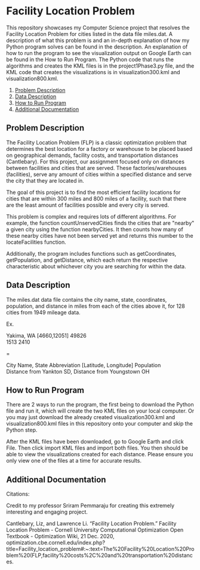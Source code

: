 # Facility Location Problem

This repository showcases my Computer Science project that resolves the Facility Location Problem for cities listed in the data file miles.dat. A description of what this problem is and an in-depth explanation of how my Python program solves can be found in the description. An explanation of how to run the program to see the visualization output on Google Earth can be found in the How to Run Program. The Python code that runs the algorithms and creates the KML files is in the project1Phase3.py file, and the KML code that creates the visualizations is in visualization300.kml and visualization800.kml. 


1. [Problem Description](#Problem-Description)
2. [Data Description](#Data-Description)
3. [How to Run Program](#How-to-Run-Program)
4. [Additional Documentation](#Additional-Documentation)


## Problem Description 

The Facility Location Problem (FLP) is a classic optimization problem that determines the best location for a factory or warehouse to be placed based on geographical demands, facility costs, and transportation distances (Cantlebary). For this project, our assignment focused only on distances between facilities and cities that are served. These factories/warehouses (facilities), serve any amount of cities within a specified distance and serve the city that they are located in. 

The goal of this project is to find the most efficient facility locations for cities that are within 300 miles and 800 miles of a facility, such that there are the least amount of facilities possible and every city is served. 

This problem is complex and requires lots of different algorithms. For example, the function countUnservedCities finds the cities that are "nearby" a given city using the function nearbyCities. It then counts how many of these nearby cities have not been served yet and returns this number to the locateFacilities function.

Additionally, the program includes functions such as getCoordinates, getPopulation, and getDistance, which each return the respective characteristic about whichever city you are searching for within the data.

## Data Description

The miles.dat data file contains the city name, state, coordinates, population, and distance in miles from each of the cities above it, for 128 cities from 1949 mileage data. 

Ex. 

Yakima, WA [4660,12051] 49826 
<br>1513 2410</br>

= 

City Name, State Abbreviation [Latitude, Longitude] Population
<br>Distance from Yankton SD,  Distance from Youngstown OH</br>


## How to Run Program

There are 2 ways to run the program, the first being to download the Python file and run it, which will create the two KML files on your local computer. Or you may just download the already created visualization300.kml and visualization800.kml files in this repository onto your computer and skip the Python step. 

After the KML files have been downloaded, go to Google Earth and click File. Then click import KML files and import both files. You then should be able to view the visualizations created for each distance. Please ensure you only view one of the files at a time for accurate results. 

## Additional Documentation

Citations: 

Credit to my professor Sriram Pemmaraju for creating this extremely interesting and engaging project. 

Cantlebary, Liz, and Lawrence Li. “Facility Location Problem.” Facility Location Problem - Cornell University Computational Optimization Open Textbook - Optimization Wiki, 21 Dec. 2020, optimization.cbe.cornell.edu/index.php?title=Facility_location_problem#:~:text=The%20Facility%20Location%20Problem%20(FLP,facility%20costs%2C%20and%20transportation%20distances. 

